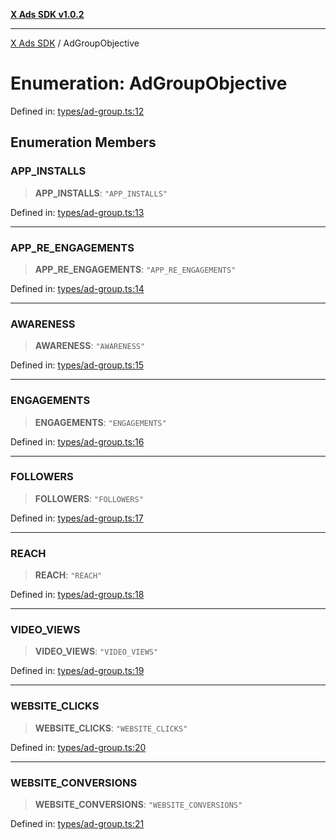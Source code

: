 [**X Ads SDK v1.0.2**](../README.md)

***

[X Ads SDK](../globals.md) / AdGroupObjective

# Enumeration: AdGroupObjective

Defined in: [types/ad-group.ts:12](https://github.com/kage1020/x-ads-sdk/blob/main/src/types/ad-group.ts#L12)

## Enumeration Members

### APP\_INSTALLS

> **APP\_INSTALLS**: `"APP_INSTALLS"`

Defined in: [types/ad-group.ts:13](https://github.com/kage1020/x-ads-sdk/blob/main/src/types/ad-group.ts#L13)

***

### APP\_RE\_ENGAGEMENTS

> **APP\_RE\_ENGAGEMENTS**: `"APP_RE_ENGAGEMENTS"`

Defined in: [types/ad-group.ts:14](https://github.com/kage1020/x-ads-sdk/blob/main/src/types/ad-group.ts#L14)

***

### AWARENESS

> **AWARENESS**: `"AWARENESS"`

Defined in: [types/ad-group.ts:15](https://github.com/kage1020/x-ads-sdk/blob/main/src/types/ad-group.ts#L15)

***

### ENGAGEMENTS

> **ENGAGEMENTS**: `"ENGAGEMENTS"`

Defined in: [types/ad-group.ts:16](https://github.com/kage1020/x-ads-sdk/blob/main/src/types/ad-group.ts#L16)

***

### FOLLOWERS

> **FOLLOWERS**: `"FOLLOWERS"`

Defined in: [types/ad-group.ts:17](https://github.com/kage1020/x-ads-sdk/blob/main/src/types/ad-group.ts#L17)

***

### REACH

> **REACH**: `"REACH"`

Defined in: [types/ad-group.ts:18](https://github.com/kage1020/x-ads-sdk/blob/main/src/types/ad-group.ts#L18)

***

### VIDEO\_VIEWS

> **VIDEO\_VIEWS**: `"VIDEO_VIEWS"`

Defined in: [types/ad-group.ts:19](https://github.com/kage1020/x-ads-sdk/blob/main/src/types/ad-group.ts#L19)

***

### WEBSITE\_CLICKS

> **WEBSITE\_CLICKS**: `"WEBSITE_CLICKS"`

Defined in: [types/ad-group.ts:20](https://github.com/kage1020/x-ads-sdk/blob/main/src/types/ad-group.ts#L20)

***

### WEBSITE\_CONVERSIONS

> **WEBSITE\_CONVERSIONS**: `"WEBSITE_CONVERSIONS"`

Defined in: [types/ad-group.ts:21](https://github.com/kage1020/x-ads-sdk/blob/main/src/types/ad-group.ts#L21)
